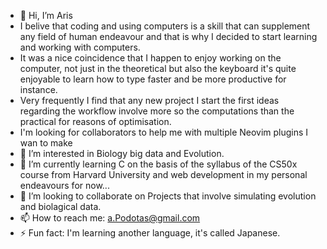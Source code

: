 - 👋 Hi, I’m Aris
- I belive that coding and using computers is a skill that can supplement any field of human endeavour and that is why I decided to start learning and working with computers.
- It was a nice coincidence that I happen to enjoy working on the computer, not just in the theoretical but also the keyboard it's quite enjoyable to learn how to type faster and be more productive for instance.
- Very frequently I find that any new project I start the first ideas regarding the workflow involve more so the computations than the practical for reasons of optimisation.
- I'm looking for collaborators to help me with multiple Neovim plugins I wan to make
- 👀 I’m interested in Biology big data and Evolution.
- 🌱 I’m currently learning C on the basis of the syllabus of the CS50x course from Harvard University and web development in my personal endeavours for now...
- 💞️ I’m looking to collaborate on Projects that involve simulating evolution and biolagical data.
- 📫 How to reach me: a.Podotas@gmail.com
- ⚡ Fun fact: I'm learning another language, it's called Japanese.

<!---
ArisPodotas/ArisPodotas is a ✨ special ✨ repository because its `README.md` (this file) appears on your GitHub profile.
You can click the Preview link to take a look at your changes.
--->
